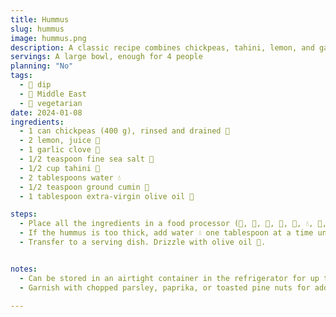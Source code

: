 ```yaml
---
title: Hummus
slug: hummus
image: hummus.png
description: A classic recipe combines chickpeas, tahini, lemon, and garlic to create a smooth and flavorful spread that's perfect as a snack, sandwich spread, or appetizer.
servings: A large bowl, enough for 4 people
planning: "No"
tags:
  - 🥣 dip
  - 🐪 Middle East
  - 🌱 vegetarian
date: 2024-01-08
ingredients:
  - 1 can chickpeas (400 g), rinsed and drained 🥫
  - 2 lemon, juice 🍋
  - 1 garlic clove 🧄
  - 1/2 teaspoon fine sea salt 🧂
  - 1/2 cup tahini 🥄
  - 2 tablespoons water 💧
  - 1/2 teaspoon ground cumin 🌿
  - 1 tablespoon extra-virgin olive oil 🏺

steps:
  - Place all the ingredients in a food processor (🥫, 🍋, 🧄, 🥄, 🧂, 💧, 🌿, 🏺). Pulse until smooth.
  - If the hummus is too thick, add water 💧 one tablespoon at a time until desired consistency is reached. Taste and adjust seasoning if needed.
  - Transfer to a serving dish. Drizzle with olive oil 🏺.


notes:
  - Can be stored in an airtight container in the refrigerator for up to a week.
  - Garnish with chopped parsley, paprika, or toasted pine nuts for added flavor.

---
```

